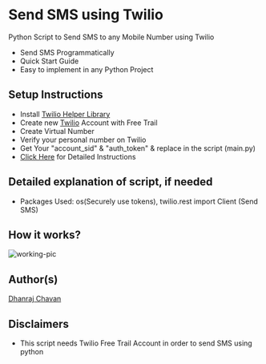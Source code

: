 # Send SMS using Twilio

Python Script to Send SMS to any Mobile Number using Twilio

- Send SMS Programmatically
- Quick Start Guide
- Easy to implement in any Python Project

## Setup Instructions

- Install [Twilio Helper Library](https://www.twilio.com/docs/python/install)
- Create new [Twilio](https://www.twilio.com) Account with Free Trail
- Create Virtual Number
- Verify your personal number on Twilio
- Get Your "account_sid" & "auth_token" & replace in the script (main.py)
- [Click Here](https://www.twilio.com/docs/sms/tutorials/how-to-send-sms-messages-python) for Detailed Instructions

## Detailed explanation of script, if needed

- Packages Used: os(Securely use tokens), twilio.rest import Client (Send SMS)

## How it works?

![working-pic](https://twilio-cms-prod.s3.amazonaws.com/images/outgoing-sms.width-800.png)

## Author(s)

[Dhanraj Chavan](https://github.com/dhanrajdc7)

## Disclaimers

- This script needs Twilio Free Trail Account in order to send SMS using python
